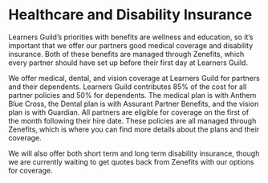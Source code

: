 # Healthcare and Disability Insurance

Learners Guild’s priorities with benefits are wellness and education, so it’s important that we offer our partners good medical coverage and disability insurance. Both of these benefits are managed through Zenefits, which every partner should have set up before their first day at Learners Guild.

We offer medical, dental, and vision coverage at Learners Guild for partners and their dependents. Learners Guild contributes 85% of the cost for all partner policies and 50% for dependents. The medical plan is with Anthem Blue Cross, the Dental plan is with Assurant Partner Benefits, and the vision plan is with Guardian. All partners are eligible for coverage on the first of the month following their hire date. These policies are all managed through Zenefits, which is where you can find more details about the plans and their coverage.

We will also offer both short term and long term disability insurance, though we are currently waiting to get quotes back from Zenefits with our options for coverage.
